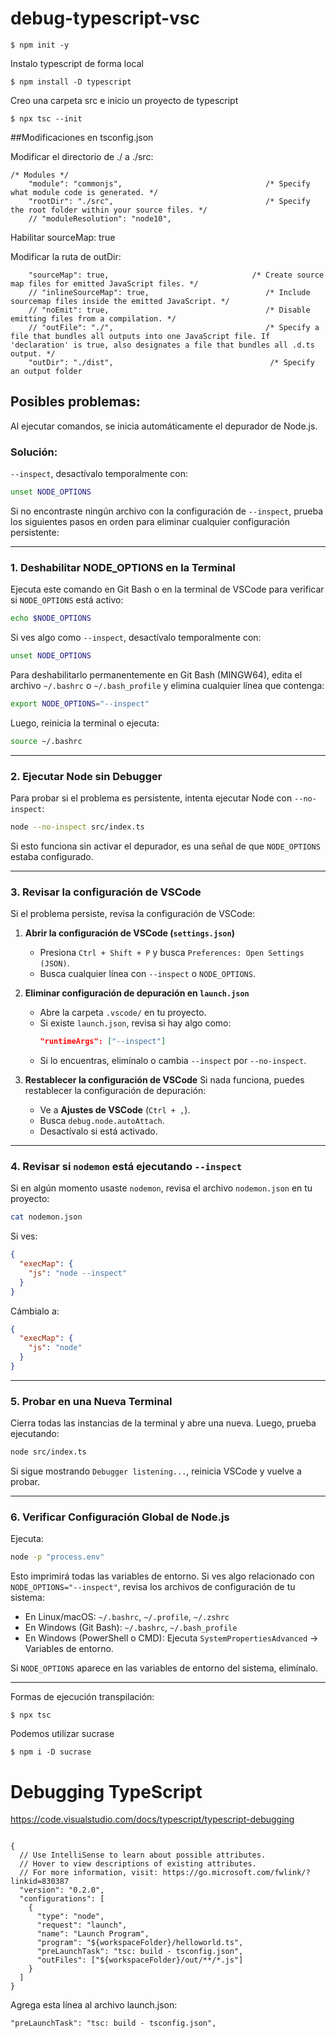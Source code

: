 # debug-typescript-vsc

```
$ npm init -y

```
Instalo typescript de forma local
```
$ npm install -D typescript

```

Creo una carpeta src e inicio un proyecto de typescript

```
$ npx tsc --init

```

##Modificaciones en tsconfig.json

Modificar el directorio de ./ a ./src:

```
/* Modules */
    "module": "commonjs",                                /* Specify what module code is generated. */
    "rootDir": "./src",                                  /* Specify the root folder within your source files. */
    // "moduleResolution": "node10",
```
Habilitar sourceMap: true

Modificar la ruta de outDir:

```
    "sourceMap": true,                                /* Create source map files for emitted JavaScript files. */
    // "inlineSourceMap": true,                          /* Include sourcemap files inside the emitted JavaScript. */
    // "noEmit": true,                                   /* Disable emitting files from a compilation. */
    // "outFile": "./",                                  /* Specify a file that bundles all outputs into one JavaScript file. If 'declaration' is true, also designates a file that bundles all .d.ts output. */
    "outDir": "./dist",                                   /* Specify an output folder     
```

## Posibles problemas:

Al ejecutar comandos, se inicia automáticamente el depurador de Node.js.

### Solución: 
`--inspect`, desactívalo temporalmente con:
```sh
unset NODE_OPTIONS
```

Si no encontraste ningún archivo con la configuración de `--inspect`, prueba los siguientes pasos en orden para eliminar cualquier configuración persistente:

---

### **1. Deshabilitar NODE_OPTIONS en la Terminal**
Ejecuta este comando en Git Bash o en la terminal de VSCode para verificar si `NODE_OPTIONS` está activo:
```sh
echo $NODE_OPTIONS
```
Si ves algo como `--inspect`, desactívalo temporalmente con:
```sh
unset NODE_OPTIONS
```
Para deshabilitarlo permanentemente en Git Bash (MINGW64), edita el archivo `~/.bashrc` o `~/.bash_profile` y elimina cualquier línea que contenga:
```sh
export NODE_OPTIONS="--inspect"
```
Luego, reinicia la terminal o ejecuta:
```sh
source ~/.bashrc
```

---

### **2. Ejecutar Node sin Debugger**
Para probar si el problema es persistente, intenta ejecutar Node con `--no-inspect`:
```sh
node --no-inspect src/index.ts
```
Si esto funciona sin activar el depurador, es una señal de que `NODE_OPTIONS` estaba configurado.

---

### **3. Revisar la configuración de VSCode**
Si el problema persiste, revisa la configuración de VSCode:

1. **Abrir la configuración de VSCode (`settings.json`)**
   - Presiona `Ctrl + Shift + P` y busca `Preferences: Open Settings (JSON)`.
   - Busca cualquier línea con `--inspect` o `NODE_OPTIONS`.

2. **Eliminar configuración de depuración en `launch.json`**
   - Abre la carpeta `.vscode/` en tu proyecto.
   - Si existe `launch.json`, revisa si hay algo como:
     ```json
     "runtimeArgs": ["--inspect"]
     ```
   - Si lo encuentras, elimínalo o cambia `--inspect` por `--no-inspect`.

3. **Restablecer la configuración de VSCode**
   Si nada funciona, puedes restablecer la configuración de depuración:
   - Ve a **Ajustes de VSCode** (`Ctrl + ,`).
   - Busca `debug.node.autoAttach`.
   - Desactívalo si está activado.

---

### **4. Revisar si `nodemon` está ejecutando `--inspect`**
Si en algún momento usaste `nodemon`, revisa el archivo `nodemon.json` en tu proyecto:
```sh
cat nodemon.json
```
Si ves:
```json
{
  "execMap": {
    "js": "node --inspect"
  }
}
```
Cámbialo a:
```json
{
  "execMap": {
    "js": "node"
  }
}
```

---

### **5. Probar en una Nueva Terminal**
Cierra todas las instancias de la terminal y abre una nueva. Luego, prueba ejecutando:
```sh
node src/index.ts
```
Si sigue mostrando `Debugger listening...`, reinicia VSCode y vuelve a probar.

---

### **6. Verificar Configuración Global de Node.js**
Ejecuta:
```sh
node -p "process.env"
```
Esto imprimirá todas las variables de entorno. Si ves algo relacionado con `NODE_OPTIONS="--inspect"`, revisa los archivos de configuración de tu sistema:
- En Linux/macOS: `~/.bashrc`, `~/.profile`, `~/.zshrc`
- En Windows (Git Bash): `~/.bashrc`, `~/.bash_profile`
- En Windows (PowerShell o CMD): Ejecuta `SystemPropertiesAdvanced` → Variables de entorno.

Si `NODE_OPTIONS` aparece en las variables de entorno del sistema, elimínalo.

---





Formas de ejecución transpilación: 

```
$ npx tsc

```
Podemos utilizar sucrase
```
$ npm i -D sucrase
```

# Debugging TypeScript

https://code.visualstudio.com/docs/typescript/typescript-debugging
```

{
  // Use IntelliSense to learn about possible attributes.
  // Hover to view descriptions of existing attributes.
  // For more information, visit: https://go.microsoft.com/fwlink/?linkid=830387
  "version": "0.2.0",
  "configurations": [
    {
      "type": "node",
      "request": "launch",
      "name": "Launch Program",
      "program": "${workspaceFolder}/helloworld.ts",
      "preLaunchTask": "tsc: build - tsconfig.json",
      "outFiles": ["${workspaceFolder}/out/**/*.js"]
    }
  ]
}
```
Agrega esta línea al archivo launch.json:

```
"preLaunchTask": "tsc: build - tsconfig.json",
```

